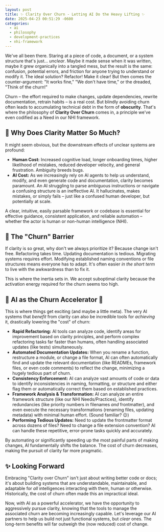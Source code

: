 ```yaml
---
layout: post
title: ✨ Clarity Over Churn - Letting AI Do the Heavy Lifting ✨
date: 2025-04-23 00:51:29 -0600
categories:
  - ai
  - philosophy
  - development-practices
  - nhi-framework
---
```


We've all been there. Staring at a piece of code, a document, or a system structure that's just... *unclear*. Maybe it made sense when it was written, maybe it grew organically into a tangled mess, but the result is the same: confusion, potential errors, and friction for anyone trying to understand or modify it. The ideal solution? Refactor! Make it clear! But then comes the counter-argument: "It works fine," "We don't have time," or the dreaded, "Think of the churn!"

Churn – the effort required to make changes, update dependencies, rewrite documentation, retrain habits – is a real cost. But blindly avoiding churn often leads to accumulating technical debt in the form of **obscurity**. That's where the philosophy of **Clarity Over Churn** comes in, a principle we've even codified as a Need in our NHI framework.

## 🤔 Why Does Clarity Matter So Much?

It might seem obvious, but the downstream effects of unclear systems are profound:

*   **Human Cost:** Increased cognitive load, longer onboarding times, higher likelihood of mistakes, reduced developer velocity, and general frustration. Ambiguity breeds bugs.
*   **AI Cost:** As we increasingly rely on AI agents to help us understand, modify, and even generate code and documentation, clarity becomes paramount. An AI struggling to parse ambiguous instructions or navigate a confusing structure is an ineffective AI. It hallucinates, makes mistakes, or simply fails – just like a confused human developer, but potentially at scale.

A clear, intuitive, easily parsable framework or codebase is essential for effective guidance, consistent application, and reliable automation – whether the actor is human or non-human intelligence (NHI).

## 🚧 The "Churn" Barrier

If clarity is so great, why don't we always prioritize it? Because change isn't free. Refactoring takes time. Updating documentation is tedious. Migrating systems requires effort. Modifying established naming conventions or file structures means everyone has to adapt. It's often easier *in the short term* to live with the awkwardness than to fix it.

This is where the inertia sets in. We accept suboptimal clarity because the activation energy required for the churn seems too high.

## 🤖 AI as the Churn Accelerator 🤖

This is where things get exciting (and maybe a little meta). The very AI systems that *benefit* from clarity can also be incredible tools for *achieving* it, drastically lowering the "cost" of churn:

*   **Rapid Refactoring:** AI tools can analyze code, identify areas for improvement based on clarity principles, and perform complex refactoring tasks far faster than humans, often handling associated updates (like tests) simultaneously.
*   **Automated Documentation Updates:** When you rename a function, restructure a module, or change a file format, AI can often automatically find and update the relevant documentation (like READMEs, framework files, or even code comments) to reflect the change, minimizing a hugely tedious part of churn.
*   **Consistency Enforcement:** AI can analyze vast amounts of code or data to identify inconsistencies in naming, formatting, or structure and either flag them or automatically correct them based on established practices.
*   **Framework Analysis & Transformation:** AI can analyze an entire framework structure (like our NHI Needs/Practices), identify redundancies (like priority numbers in filenames *and* frontmatter), and even execute the necessary transformations (renaming files, updating metadata) with minimal human effort. (Sound familiar? 😉)
*   **Performing Tedious Updates:** Need to update the frontmatter format across dozens of files? Need to change a file extension convention? AI can handle these repetitive, error-prone tasks quickly and accurately.

By automating or significantly speeding up the most painful parts of making changes, AI fundamentally shifts the balance. The cost of churn decreases, making the pursuit of clarity far more pragmatic.

## ✨ Looking Forward

Embracing "Clarity over Churn" isn't just about writing better code or docs; it's about building systems that are understandable, maintainable, and adaptable for *all* intelligences interacting with them, human or otherwise. Historically, the cost of churn often made this an impractical ideal.

Now, with AI as a powerful accelerator, we have the opportunity to aggressively pursue clarity, knowing that the tools to manage the associated churn are becoming increasingly capable. Let's leverage our AI partners to help us build not just functional systems, but *clear* ones. The long-term benefits will far outweigh the (now reduced) cost of change.